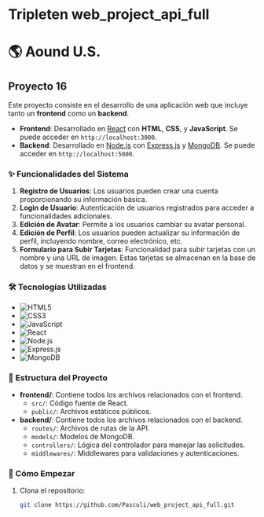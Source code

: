 # Tripleten web_project_api_full
# 🌎 Aound U.S.

## Proyecto 16

Este proyecto consiste en el desarrollo de una aplicación web que incluye tanto un **frontend** como un **backend**. 

- **Frontend**: Desarrollado en [React](https://reactjs.org/) con **HTML**, **CSS**, y **JavaScript**. Se puede acceder en `http://localhost:3000`.
- **Backend**: Desarrollado en [Node.js](https://nodejs.org/) con [Express.js](https://expressjs.com/) y [MongoDB](https://www.mongodb.com/). Se puede acceder en `http://localhost:5000`.

### ✨ Funcionalidades del Sistema

1. **Registro de Usuarios**: Los usuarios pueden crear una cuenta proporcionando su información básica.
2. **Login de Usuario**: Autenticación de usuarios registrados para acceder a funcionalidades adicionales.
3. **Edición de Avatar**: Permite a los usuarios cambiar su avatar personal.
4. **Edición de Perfil**: Los usuarios pueden actualizar su información de perfil, incluyendo nombre, correo electrónico, etc.
5. **Formulario para Subir Tarjetas**: Funcionalidad para subir tarjetas con un nombre y una URL de imagen. Estas tarjetas se almacenan en la base de datos y se muestran en el frontend.

### 🛠️ Tecnologías Utilizadas

- ![HTML5](https://img.shields.io/badge/-HTML5-E34F26?style=flat&logo=html5&logoColor=white)
- ![CSS3](https://img.shields.io/badge/-CSS3-1572B6?style=flat&logo=css3&logoColor=white)
- ![JavaScript](https://img.shields.io/badge/-JavaScript-F7DF1E?style=flat&logo=javascript&logoColor=black)
- ![React](https://img.shields.io/badge/-React-61DAFB?style=flat&logo=react&logoColor=black)
- ![Node.js](https://img.shields.io/badge/-Node.js-339933?style=flat&logo=node.js&logoColor=white)
- ![Express.js](https://img.shields.io/badge/-Express.js-000000?style=flat&logo=express&logoColor=white)
- ![MongoDB](https://img.shields.io/badge/-MongoDB-47A248?style=flat&logo=mongodb&logoColor=white)

### 📂 Estructura del Proyecto

- **frontend/**: Contiene todos los archivos relacionados con el frontend.
  - `src/`: Código fuente de React.
  - `public/`: Archivos estáticos públicos.
- **backend/**: Contiene todos los archivos relacionados con el backend.
  - `routes/`: Archivos de rutas de la API.
  - `models/`: Modelos de MongoDB.
  - `controllers/`: Lógica del controlador para manejar las solicitudes.
  - `middlewares/`: Middlewares para validaciones y autenticaciones.

### 🚀 Cómo Empezar

1. Clona el repositorio: 
   ```bash
   git clone https://github.com/Pasculi/web_project_api_full.git
